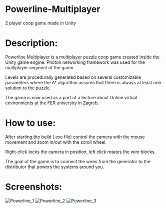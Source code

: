 # Powerline-Multiplayer
2 player coop game made in Unity

# Description:
Powerline Multiplayer is a multiplayer puzzle coop game created inside the Unity game engine. Photon networking framework was used for the multiplayer segment of the game.

Levels are procedurally generated based on several customizable parameters where the A* algorithm assures that there is always at least one solution to the puzzle.

The game is now used as a part of a lecture about Online virtual environments at the FER university in Zagreb.

# How to use:
After starting the build (.exe file) control the camera with the mouse movement and zoom in/out with the scroll wheel.

Right-click locks the camera in position, left click rotates the wire blocks.

The goal of the game is to connect the wires from the generator to the distributor that powers the systems around you.

# Screenshots:
![Powerline_1](https://user-images.githubusercontent.com/20684273/167603062-b3678650-159a-4205-bbc7-d343aa902bb0.png)
![Powerline_2](https://user-images.githubusercontent.com/20684273/167603070-2d57fc59-5e60-4b78-b3b0-cf9d856e9131.jpg)
![Powerline_3](https://user-images.githubusercontent.com/20684273/167603075-7b4106e0-82a7-4d4b-aa49-e5129d8e5e74.jpg)
